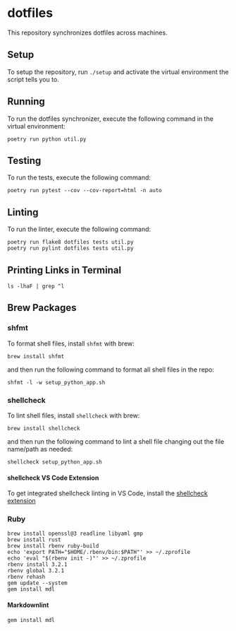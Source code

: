 # dotfiles

This repository synchronizes dotfiles across machines.

## Setup

To setup the repository, run `./setup` and activate the virtual environment the script tells you to.

## Running

To run the dotfiles synchronizer, execute the following command in the virtual environment:

```shell
poetry run python util.py
```

## Testing

To run the tests, execute the following command:

```shell
poetry run pytest --cov --cov-report=html -n auto
```

## Linting

To run the linter, execute the following command:

```shell
poetry run flake8 dotfiles tests util.py
poetry run pylint dotfiles tests util.py
```

## Printing Links in Terminal

```shell
ls -lhaF | grep ^l
```

## Brew Packages

### shfmt

To format shell files, install `shfmt` with brew:

```shell
brew install shfmt
```

and then run the following command to format all shell files in the repo:

```shell
shfmt -l -w setup_python_app.sh
```

### shellcheck

To lint shell files, install `shellcheck` with brew:

```shell
brew install shellcheck
```

and then run the following command to lint a shell file changing out the file name/path as needed:

```shell
shellcheck setup_python_app.sh
```

#### shellcheck VS Code Extension

To get integrated shellcheck linting in VS Code, install the [shellcheck extension](https://marketplace.visualstudio.com/items?itemName=timonwong.shellcheck)

### Ruby

```shell
brew install openssl@3 readline libyaml gmp
brew install rust
brew install rbenv ruby-build
echo 'export PATH="$HOME/.rbenv/bin:$PATH"' >> ~/.zprofile
echo 'eval "$(rbenv init -)"' >> ~/.zprofile
rbenv install 3.2.1
rbenv global 3.2.1
rbenv rehash
gem update --system
gem install mdl
```

#### Markdownlint

```shell
gem install mdl
```
